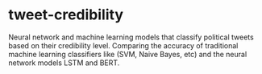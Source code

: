 # tweet-credibility
Neural network and machine learning models that classify political tweets based on their credibility level. Comparing the accuracy of traditional machine learning classifiers like (SVM, Naive Bayes, etc) and the neural network models LSTM and BERT. 
